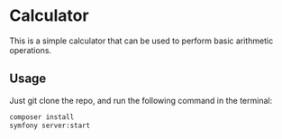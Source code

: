 # Calculator

This is a simple calculator that can be used to perform basic arithmetic operations.

## Usage
Just git clone the repo, and run the following command in the terminal:

```bash
composer install
symfony server:start
```

